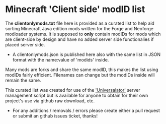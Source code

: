 # Minecraft 'Client side' modID list  

The **clientonlymods.txt** file here is provided as a curated list to help aid sorting Minecraft Java edition mods written for the Forge and Neoforge modloader systems.  It is supposed to **only** contain modIDs for mods which are client-side by design and have no added server side functionalies if placed server side.  

- A clientonlymods.json is published here also with the same list in JSON format with the name:value of 'modids' inside.

Many mods are forks and share the same modID, this makes the list using modIDs fairly efficient.  Filenames can change but the modIDs inside will remain the same.  

This curated list was created for use of the ['Universalator'](https://github.com/nanonestor/universalator/wiki) server management script but is available for anyone to obtain for their own project's use via github raw download, etc.  

- For any additions / removals / errors please create either a pull request or submit an github issues ticket, thanks!  
